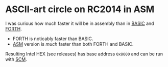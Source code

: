 # ASCII-art circle on RC2014 in ASM

I was curious how much faster it will be in assembly than in [BASIC](reference/circle.bas) and [FORTH](reference/circle.f).

* FORTH is noticably faster than BASIC.
* [ASM](circle.asm) version is *much* faster than both FORTH and BASIC.

Resulting Intel HEX (see releases) has base address `0x8000` and can be run with [SCM](https://smallcomputercentral.com/small-computer-monitor).
